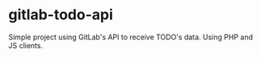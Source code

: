 # gitlab-todo-api

Simple project using GitLab's API to receive TODO's data. Using PHP and JS clients.